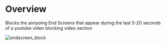 
# Overview

Blocks the annyoing End Screens that appear during the last 5-20 seconds of a youtube video blocking video section

![endscreen_block](https://github.com/gaurav89830/EndScreen-Blocker/assets/40051865/09fa4fa2-ec50-48be-9d99-d4180edc5398)
